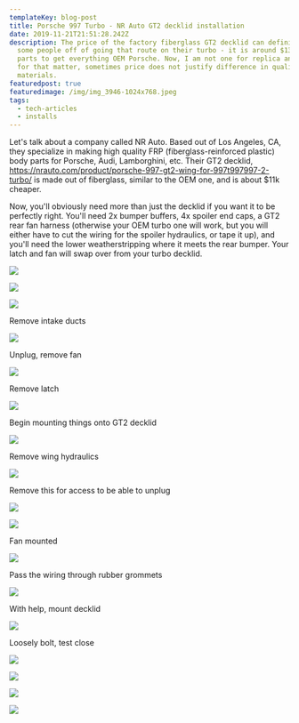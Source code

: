 ```yaml
---
templateKey: blog-post
title: Porsche 997 Turbo - NR Auto GT2 decklid installation
date: 2019-11-21T21:51:28.242Z
description: The price of the factory fiberglass GT2 decklid can definitely turn
  some people off of going that route on their turbo - it is around $13k in
  parts to get everything OEM Porsche. Now, I am not one for replica anything
  for that matter, sometimes price does not justify difference in quality of
  materials.
featuredpost: true
featuredimage: /img/img_3946-1024x768.jpeg
tags:
  - tech-articles
  - installs
---
```

Let's talk about a company called NR Auto. Based out of Los Angeles, CA, they specialize in making high quality FRP (fiberglass-reinforced plastic) body parts for Porsche, Audi, Lamborghini, etc. Their GT2 decklid, <https://nrauto.com/product/porsche-997-gt2-wing-for-997t997997-2-turbo/> is made out of fiberglass, similar to the OEM one, and is about $11k cheaper.

Now, you'll obviously need more than just the decklid if you want it to be perfectly right. You'll need 2x bumper buffers, 4x spoiler end caps, a GT2 rear fan harness (otherwise your OEM turbo one will work, but you will either have to cut the wiring for the spoiler hydraulics, or tape it up), and you'll need the lower weatherstripping where it meets the rear bumper. Your latch and fan will swap over from your turbo decklid.

![](http://markfazzio.com/wp-content/uploads/2019/11/IMG_3836-1024x768.jpg)

![](http://markfazzio.com/wp-content/uploads/2019/11/IMG_3840-768x1024.jpg)

![](http://markfazzio.com/wp-content/uploads/2019/11/IMG_3857-1024x1024.jpg)

Remove intake ducts

![](http://markfazzio.com/wp-content/uploads/2019/11/IMG_3865-1024x1024.jpg)

Unplug, remove fan

![](http://markfazzio.com/wp-content/uploads/2019/11/IMG_3872-768x1024.jpg)

Remove latch

![](http://markfazzio.com/wp-content/uploads/2019/11/IMG_3878-768x1024.jpg)

Begin mounting things onto GT2 decklid

![](http://markfazzio.com/wp-content/uploads/2019/11/IMG_3888-1024x1024.jpg)

Remove wing hydraulics

![](http://markfazzio.com/wp-content/uploads/2019/11/IMG_3893-1024x1024.jpg)

Remove this for access to be able to unplug

![](http://markfazzio.com/wp-content/uploads/2019/11/IMG_3894-768x1024.jpg)

![](http://markfazzio.com/wp-content/uploads/2019/11/IMG_3898-768x1024.jpg)

Fan mounted

![](http://markfazzio.com/wp-content/uploads/2019/11/IMG_3903-768x1024.jpg)

Pass the wiring through rubber grommets

![](http://markfazzio.com/wp-content/uploads/2019/11/IMG_3905-768x1024.jpg)

With help, mount decklid

![](http://markfazzio.com/wp-content/uploads/2019/11/IMG_3910-768x1024.jpg)

Loosely bolt, test close

![](http://markfazzio.com/wp-content/uploads/2019/11/IMG_3926-1024x498.jpg)

![](http://markfazzio.com/wp-content/uploads/2019/11/IMG_3945-1024x768.jpg)

![](http://markfazzio.com/wp-content/uploads/2019/11/IMG_3946-1024x768.jpg)

![](http://markfazzio.com/wp-content/uploads/2019/11/IMG_3919-1024x768.jpg)